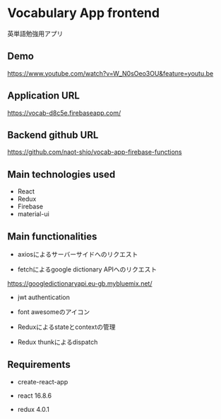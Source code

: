
# Vocabulary App frontend

英単語勉強用アプリ

## Demo

https://www.youtube.com/watch?v=W_N0sOeo3OU&feature=youtu.be

## Application URL

https://vocab-d8c5e.firebaseapp.com/

## Backend github URL

https://github.com/naot-shio/vocab-app-firebase-functions

## Main technologies used

- React
- Redux
- Firebase
- material-ui

## Main functionalities 

- axiosによるサーバーサイドへのリクエスト

- fetchによるgoogle dictionary APIへのリクエスト

https://googledictionaryapi.eu-gb.mybluemix.net/

- jwt authentication

- font awesomeのアイコン

- Reduxによるstateとcontextの管理

- Redux thunkによるdispatch

## Requirements

- create-react-app

- react 16.8.6

- redux 4.0.1
